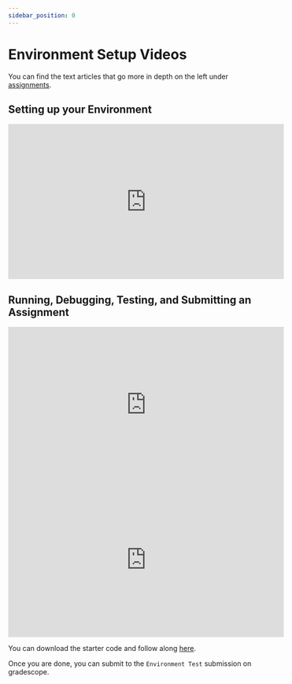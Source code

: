 ```yaml
---
sidebar_position: 0
---
```


# Environment Setup Videos

You can find the text articles that go more in depth on the left under [assignments](../category/assignments).

## Setting up your Environment

<iframe width="560" height="315" src="https://www.youtube-nocookie.com/embed/n9RJcA9pwiE?si=OjNO22o8mfC2dACR" title="YouTube video player" frameborder="0" allow="accelerometer; autoplay; clipboard-write; encrypted-media; gyroscope; picture-in-picture; web-share" allowfullscreen="true"></iframe>

## Running, Debugging, Testing, and Submitting an Assignment

<iframe width="560" height="315" src="https://www.youtube-nocookie.com/embed/OEmWNzvRovw?si=S8-agz3c--sIoaBo" title="YouTube video player" frameborder="0" allow="accelerometer; autoplay; clipboard-write; encrypted-media; gyroscope; picture-in-picture; web-share" allowfullscreen="true"></iframe>

<iframe width="560" height="315" src="https://www.youtube-nocookie.com/embed/fflyNm6hv1Q?si=5JLC000wsgAzUdwp" title="YouTube video player" frameborder="0" allow="accelerometer; autoplay; clipboard-write; encrypted-media; gyroscope; picture-in-picture; web-share" allowfullscreen="true"></iframe>

You can download the starter code and follow along [here](https://github.com/umass-compsci-220/public-materials/raw/main/homework/00-environment-setup.zip).

Once you are done, you can submit to the `Environment Test` submission on gradescope.